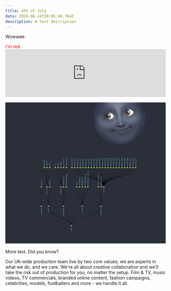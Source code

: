 ```yaml
---
title: 4th of July
date: 2020-06-24T20:05:49.764Z
description: A test description
---
```

Wowwee.

<div style="color: red;">I'm red</div>

<iframe src="https://player.vimeo.com/video/254849811" width="100%" frameborder="0" webkitallowfullscreen mozallowfullscreen allowfullscreen></iframe>

![](mooon.png)

More text. Did you know?

Our UK-wide production team live by two core values; we are experts in what we do, and we care. We're all about creative collaboration and we'll take the risk out of production for you, no matter the setup. Film & TV, music videos, TV commercials, branded online content, fashion campaigns, celebrities, models, footballers and more - we handle it all.